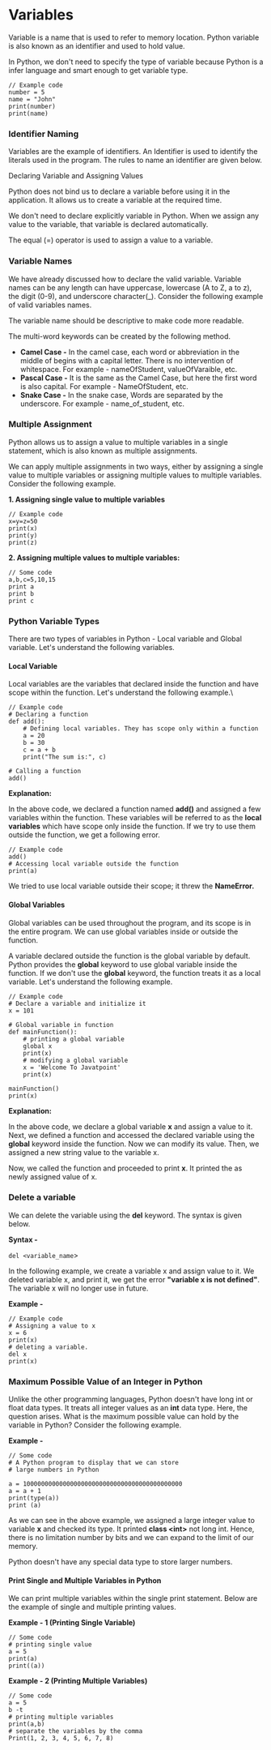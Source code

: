 # Variables

Variable is a name that is used to refer to memory location. Python variable is also known as an identifier and used to hold value.

In Python, we don't need to specify the type of variable because Python is a infer language and smart enough to get variable type.

```
// Example code
number = 5
name = "John"
print(number)
print(name)
```

### Identifier Naming

Variables are the example of identifiers. An Identifier is used to identify the literals used in the program. The rules to name an identifier are given below.

Declaring Variable and Assigning Values

Python does not bind us to declare a variable before using it in the application. It allows us to create a variable at the required time.

We don't need to declare explicitly variable in Python. When we assign any value to the variable, that variable is declared automatically.

The equal (=) operator is used to assign a value to a variable.

### Variable Names

We have already discussed how to declare the valid variable. Variable names can be any length can have uppercase, lowercase (A to Z, a to z), the digit (0-9), and underscore character(\_). Consider the following example of valid variables names.

The variable name should be descriptive to make code more readable.

The multi-word keywords can be created by the following method.

* **Camel Case -** In the camel case, each word or abbreviation in the middle of begins with a capital letter. There is no intervention of whitespace. For example - nameOfStudent, valueOfVaraible, etc.
* **Pascal Case -** It is the same as the Camel Case, but here the first word is also capital. For example - NameOfStudent, etc.
* **Snake Case -** In the snake case, Words are separated by the underscore. For example - name\_of\_student, etc.

### Multiple Assignment

Python allows us to assign a value to multiple variables in a single statement, which is also known as multiple assignments.

We can apply multiple assignments in two ways, either by assigning a single value to multiple variables or assigning multiple values to multiple variables. Consider the following example.

**1. Assigning single value to multiple variables**

```
// Example code
x=y=z=50    
print(x)    
print(y)    
print(z)    
```

**2. Assigning multiple values to multiple variables:**

```
// Some code
a,b,c=5,10,15    
print a    
print b    
print c    
```

### Python Variable Types

There are two types of variables in Python - Local variable and Global variable. Let's understand the following variables.

#### Local Variable

Local variables are the variables that declared inside the function and have scope within the function. Let's understand the following example.\


```
// Example code
# Declaring a function  
def add():  
    # Defining local variables. They has scope only within a function  
    a = 20  
    b = 30  
    c = a + b  
    print("The sum is:", c)  
  
# Calling a function  
add()  
```

**Explanation:**

In the above code, we declared a function named **add()** and assigned a few variables within the function. These variables will be referred to as the **local variables** which have scope only inside the function. If we try to use them outside the function, we get a following error.

```
// Example code
add()  
# Accessing local variable outside the function   
print(a)  
```

We tried to use local variable outside their scope; it threw the **NameError.**

#### Global Variables

Global variables can be used throughout the program, and its scope is in the entire program. We can use global variables inside or outside the function.

A variable declared outside the function is the global variable by default. Python provides the **global** keyword to use global variable inside the function. If we don't use the **global** keyword, the function treats it as a local variable. Let's understand the following example.

```
// Example code
# Declare a variable and initialize it  
x = 101  
  
# Global variable in function  
def mainFunction():  
    # printing a global variable  
    global x  
    print(x)  
    # modifying a global variable  
    x = 'Welcome To Javatpoint'  
    print(x)  
  
mainFunction()  
print(x)  
```

**Explanation:**

In the above code, we declare a global variable **x** and assign a value to it. Next, we defined a function and accessed the declared variable using the **global** keyword inside the function. Now we can modify its value. Then, we assigned a new string value to the variable x.

Now, we called the function and proceeded to print **x**. It printed the as newly assigned value of x.

### Delete a variable

We can delete the variable using the **del** keyword. The syntax is given below.

**Syntax -**

`del <variable_name`>

In the following example, we create a variable x and assign value to it. We deleted variable x, and print it, we get the error **"variable x is not defined"**. The variable x will no longer use in future.

**Example -**

```
// Example code
# Assigning a value to x  
x = 6  
print(x)  
# deleting a variable.   
del x  
print(x)  
```

### Maximum Possible Value of an Integer in Python

Unlike the other programming languages, Python doesn't have long int or float data types. It treats all integer values as an **int** data type. Here, the question arises. What is the maximum possible value can hold by the variable in Python? Consider the following example.

**Example -**

```
// Some code
# A Python program to display that we can store  
# large numbers in Python  
  
a = 10000000000000000000000000000000000000000000  
a = a + 1  
print(type(a))  
print (a)  
```

As we can see in the above example, we assigned a large integer value to variable **x** and checked its type. It printed **class \<int>** not long int. Hence, there is no limitation number by bits and we can expand to the limit of our memory.

Python doesn't have any special data type to store larger numbers.

#### Print Single and Multiple Variables in Python

We can print multiple variables within the single print statement. Below are the example of single and multiple printing values.

**Example - 1 (Printing Single Variable)**

```
// Some code
# printing single value   
a = 5  
print(a)  
print((a))  
```



**Example - 2 (Printing Multiple Variables)**

```
// Some code
a = 5
b -t
# printing multiple variables  
print(a,b)  
# separate the variables by the comma  
Print(1, 2, 3, 4, 5, 6, 7, 8)   
```

